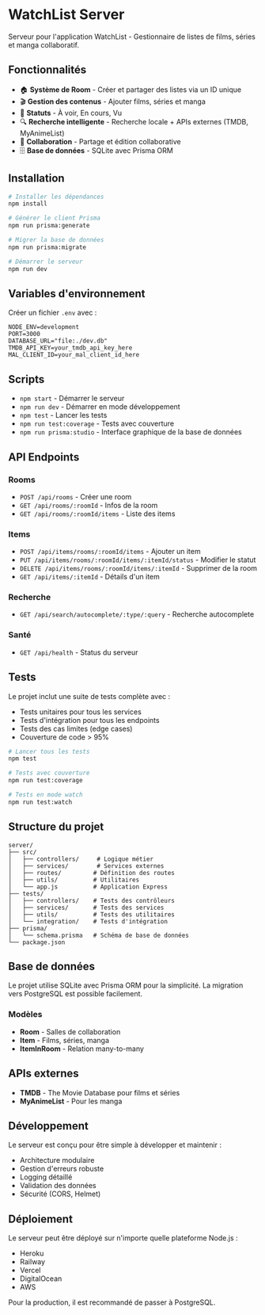 # WatchList Server

Serveur pour l'application WatchList - Gestionnaire de listes de films, séries et manga collaboratif.

## Fonctionnalités

- 🏠 **Système de Room** - Créer et partager des listes via un ID unique
- 🎬 **Gestion des contenus** - Ajouter films, séries et manga
- 📱 **Statuts** - À voir, En cours, Vu
- 🔍 **Recherche intelligente** - Recherche locale + APIs externes (TMDB, MyAnimeList)
- 🤝 **Collaboration** - Partage et édition collaborative
- 🗄️ **Base de données** - SQLite avec Prisma ORM

## Installation

```bash
# Installer les dépendances
npm install

# Générer le client Prisma
npm run prisma:generate

# Migrer la base de données
npm run prisma:migrate

# Démarrer le serveur
npm run dev
```

## Variables d'environnement

Créer un fichier `.env` avec :

```env
NODE_ENV=development
PORT=3000
DATABASE_URL="file:./dev.db"
TMDB_API_KEY=your_tmdb_api_key_here
MAL_CLIENT_ID=your_mal_client_id_here
```

## Scripts

- `npm start` - Démarrer le serveur
- `npm run dev` - Démarrer en mode développement
- `npm test` - Lancer les tests
- `npm run test:coverage` - Tests avec couverture
- `npm run prisma:studio` - Interface graphique de la base de données

## API Endpoints

### Rooms
- `POST /api/rooms` - Créer une room
- `GET /api/rooms/:roomId` - Infos de la room
- `GET /api/rooms/:roomId/items` - Liste des items

### Items
- `POST /api/items/rooms/:roomId/items` - Ajouter un item
- `PUT /api/items/rooms/:roomId/items/:itemId/status` - Modifier le statut
- `DELETE /api/items/rooms/:roomId/items/:itemId` - Supprimer de la room
- `GET /api/items/:itemId` - Détails d'un item

### Recherche
- `GET /api/search/autocomplete/:type/:query` - Recherche autocomplete

### Santé
- `GET /api/health` - Status du serveur

## Tests

Le projet inclut une suite de tests complète avec :

- Tests unitaires pour tous les services
- Tests d'intégration pour tous les endpoints
- Tests des cas limites (edge cases)
- Couverture de code > 95%

```bash
# Lancer tous les tests
npm test

# Tests avec couverture
npm run test:coverage

# Tests en mode watch
npm run test:watch
```

## Structure du projet

```
server/
├── src/
│   ├── controllers/     # Logique métier
│   ├── services/        # Services externes
│   ├── routes/         # Définition des routes
│   ├── utils/          # Utilitaires
│   └── app.js          # Application Express
├── tests/
│   ├── controllers/    # Tests des contrôleurs
│   ├── services/       # Tests des services
│   ├── utils/          # Tests des utilitaires
│   └── integration/    # Tests d'intégration
├── prisma/
│   └── schema.prisma   # Schéma de base de données
└── package.json
```

## Base de données

Le projet utilise SQLite avec Prisma ORM pour la simplicité. La migration vers PostgreSQL est possible facilement.

### Modèles

- **Room** - Salles de collaboration
- **Item** - Films, séries, manga
- **ItemInRoom** - Relation many-to-many

## APIs externes

- **TMDB** - The Movie Database pour films et séries
- **MyAnimeList** - Pour les manga

## Développement

Le serveur est conçu pour être simple à développer et maintenir :

- Architecture modulaire
- Gestion d'erreurs robuste
- Logging détaillé
- Validation des données
- Sécurité (CORS, Helmet)

## Déploiement

Le serveur peut être déployé sur n'importe quelle plateforme Node.js :

- Heroku
- Railway
- Vercel
- DigitalOcean
- AWS

Pour la production, il est recommandé de passer à PostgreSQL.
